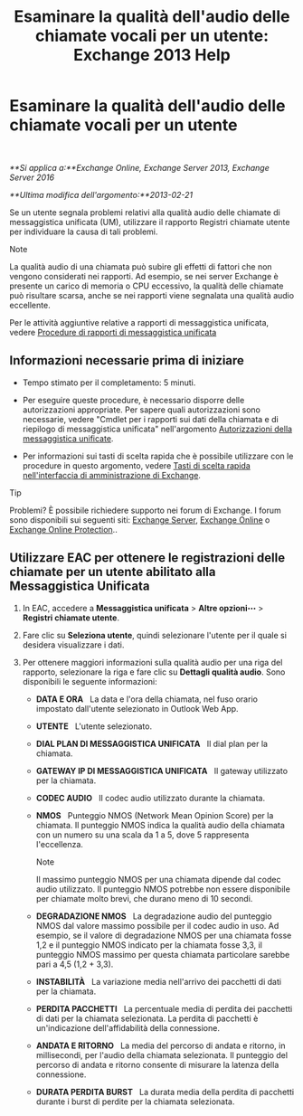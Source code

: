 ﻿---
title: "Esaminare la qualità dell'audio delle chiamate vocali per un utente: Exchange 2013 Help"
TOCTitle: Esaminare la qualità dell'audio delle chiamate vocali per un utente
ms:assetid: 0c945886-3cfa-423e-9b46-0d6b1584a145
ms:mtpsurl: https://technet.microsoft.com/it-it/library/JJ659059(v=EXCHG.150)
ms:contentKeyID: 50555537
ms.date: 05/22/2018
mtps_version: v=EXCHG.150
ms.translationtype: MT
---

# Esaminare la qualità dell'audio delle chiamate vocali per un utente

 

_**Si applica a:**Exchange Online, Exchange Server 2013, Exchange Server 2016_

_**Ultima modifica dell'argomento:**2013-02-21_

Se un utente segnala problemi relativi alla qualità audio delle chiamate di messaggistica unificata (UM), utilizzare il rapporto Registri chiamate utente per individuare la causa di tali problemi.


> [!NOTE]
> La qualità audio di una chiamata può subire gli effetti di fattori che non vengono considerati nei rapporti. Ad esempio, se nei server Exchange è presente un carico di memoria o CPU eccessivo, la qualità delle chiamate può risultare scarsa, anche se nei rapporti viene segnalata una qualità audio eccellente.



Per le attività aggiuntive relative a rapporti di messaggistica unificata, vedere [Procedure di rapporti di messaggistica unificata](um-reports-procedures-exchange-2013-help.md)

## Informazioni necessarie prima di iniziare

  - Tempo stimato per il completamento: 5 minuti.

  - Per eseguire queste procedure, è necessario disporre delle autorizzazioni appropriate. Per sapere quali autorizzazioni sono necessarie, vedere "Cmdlet per i rapporti sui dati della chiamata e di riepilogo di messaggistica unificata" nell'argomento [Autorizzazioni della messaggistica unificate](unified-messaging-permissions-exchange-2013-help.md).

  - Per informazioni sui tasti di scelta rapida che è possibile utilizzare con le procedure in questo argomento, vedere [Tasti di scelta rapida nell'interfaccia di amministrazione di Exchange](keyboard-shortcuts-in-the-exchange-admin-center-exchange-online-protection-help.md).


> [!TIP]
> Problemi? È possibile richiedere supporto nei forum di Exchange. I forum sono disponibili sui seguenti siti: <A href="https://go.microsoft.com/fwlink/p/?linkid=60612">Exchange Server</A>, <A href="https://go.microsoft.com/fwlink/p/?linkid=267542">Exchange Online</A> o <A href="https://go.microsoft.com/fwlink/p/?linkid=285351">Exchange Online Protection</A>..



## Utilizzare EAC per ottenere le registrazioni delle chiamate per un utente abilitato alla Messaggistica Unificata

1.  In EAC, accedere a **Messaggistica unificata** \> **Altre opzioni**![Icona Ulteriori opzioni](images/JJ150550.5381819e-3b21-4873-8714-e9b956290b28(EXCHG.150).gif "Icona Ulteriori opzioni") \> **Registri chiamate utente**.

2.  Fare clic su **Seleziona utente**, quindi selezionare l'utente per il quale si desidera visualizzare i dati.

3.  Per ottenere maggiori informazioni sulla qualità audio per una riga del rapporto, selezionare la riga e fare clic su **Dettagli qualità audio**. Sono disponibili le seguente informazioni:
    
      - **DATA E ORA**   La data e l'ora della chiamata, nel fuso orario impostato dall'utente selezionato in Outlook Web App.
    
      - **UTENTE**   L'utente selezionato.
    
      - **DIAL PLAN DI MESSAGGISTICA UNIFICATA**   Il dial plan per la chiamata.
    
      - **GATEWAY IP DI MESSAGGISTICA UNIFICATA**   Il gateway utilizzato per la chiamata.
    
      - **CODEC AUDIO**   Il codec audio utilizzato durante la chiamata.
    
      - **NMOS**   Punteggio NMOS (Network Mean Opinion Score) per la chiamata. Il punteggio NMOS indica la qualità audio della chiamata con un numero su una scala da 1 a 5, dove 5 rappresenta l'eccellenza.
        

        > [!NOTE]
        > Il massimo punteggio NMOS per una chiamata dipende dal codec audio utilizzato. Il punteggio NMOS potrebbe non essere disponibile per chiamate molto brevi, che durano meno di 10 secondi.

    
      - **DEGRADAZIONE NMOS**   La degradazione audio del punteggio NMOS dal valore massimo possibile per il codec audio in uso. Ad esempio, se il valore di degradazione NMOS per una chiamata fosse 1,2 e il punteggio NMOS indicato per la chiamata fosse 3,3, il punteggio NMOS massimo per questa chiamata particolare sarebbe pari a 4,5 (1,2 + 3,3).
    
      - **INSTABILITÀ**   La variazione media nell'arrivo dei pacchetti di dati per la chiamata.
    
      - **PERDITA PACCHETTI**   La percentuale media di perdita dei pacchetti di dati per la chiamata selezionata. La perdita di pacchetti è un'indicazione dell'affidabilità della connessione.
    
      - **ANDATA E RITORNO**   La media del percorso di andata e ritorno, in millisecondi, per l'audio della chiamata selezionata. Il punteggio del percorso di andata e ritorno consente di misurare la latenza della connessione.
    
      - **DURATA PERDITA BURST**   La durata media della perdita di pacchetti durante i burst di perdite per la chiamata selezionata.

